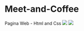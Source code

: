 # Meet-and-Coffee
Pagina Web - Html and Css 
<img src="assets/img/BG-1.png">
<img src="assets/img/BG-2.png">
